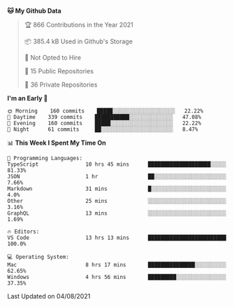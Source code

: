 <!--START_SECTION:waka-->
**🐱 My Github Data** 

> 🏆 866 Contributions in the Year 2021
 > 
> 📦 385.4 kB Used in Github's Storage 
 > 
> 🚫 Not Opted to Hire
 > 
> 📜 15 Public Repositories 
 > 
> 🔑 36 Private Repositories  
 > 
**I'm an Early 🐤** 

```text
🌞 Morning    160 commits    █████░░░░░░░░░░░░░░░░░░░░   22.22% 
🌆 Daytime    339 commits    ███████████░░░░░░░░░░░░░░   47.08% 
🌃 Evening    160 commits    █████░░░░░░░░░░░░░░░░░░░░   22.22% 
🌙 Night      61 commits     ██░░░░░░░░░░░░░░░░░░░░░░░   8.47%

```


📊 **This Week I Spent My Time On** 

```text
💬 Programming Languages: 
TypeScript               10 hrs 45 mins      ████████████████████░░░░░   81.33% 
JSON                     1 hr                ██░░░░░░░░░░░░░░░░░░░░░░░   7.66% 
Markdown                 31 mins             █░░░░░░░░░░░░░░░░░░░░░░░░   4.0% 
Other                    25 mins             ░░░░░░░░░░░░░░░░░░░░░░░░░   3.16% 
GraphQL                  13 mins             ░░░░░░░░░░░░░░░░░░░░░░░░░   1.69%

🔥 Editors: 
VS Code                  13 hrs 13 mins      █████████████████████████   100.0%

💻 Operating System: 
Mac                      8 hrs 17 mins       ███████████████░░░░░░░░░░   62.65% 
Windows                  4 hrs 56 mins       █████████░░░░░░░░░░░░░░░░   37.35%

```


 Last Updated on 04/08/2021
<!--END_SECTION:waka-->

